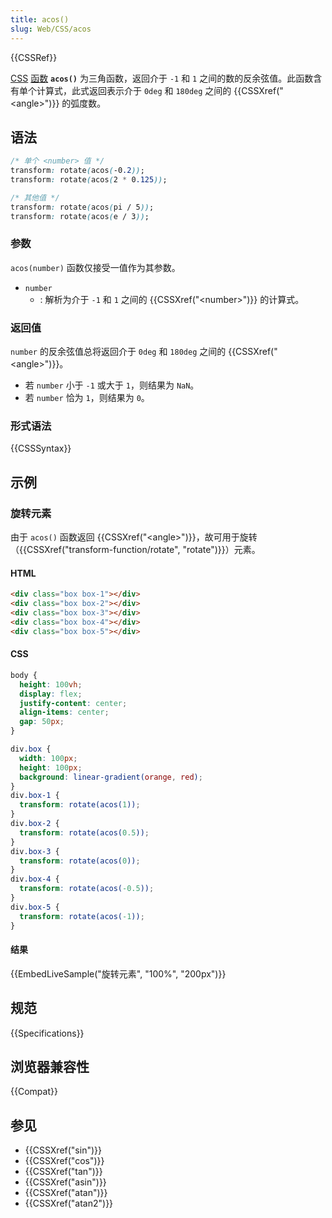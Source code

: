 ```yaml
---
title: acos()
slug: Web/CSS/acos
---
```


{{CSSRef}}

[CSS](/zh-CN/docs/Web/CSS) [函数](/zh-CN/docs/Web/CSS/CSS_Functions) **`acos()`** 为三角函数，返回介于 `-1` 和 `1` 之间的数的反余弦值。此函数含有单个计算式，此式返回表示介于 `0deg` 和 `180deg` 之间的 {{CSSXref("&lt;angle&gt;")}} 的弧度数。

## 语法

```css
/* 单个 <number> 值 */
transform: rotate(acos(-0.2));
transform: rotate(acos(2 * 0.125));

/* 其他值 */
transform: rotate(acos(pi / 5));
transform: rotate(acos(e / 3));
```

### 参数

`acos(number)` 函数仅接受一值作为其参数。

- `number`
  - : 解析为介于 `-1` 和 `1` 之间的 {{CSSXref("&lt;number&gt;")}} 的计算式。

### 返回值

`number` 的反余弦值总将返回介于 `0deg` 和 `180deg` 之间的 {{CSSXref("&lt;angle&gt;")}}。

- 若 `number` 小于 `-1` 或大于 `1`，则结果为 `NaN`。
- 若 `number` 恰为 `1`，则结果为 `0`。

### 形式语法

{{CSSSyntax}}

## 示例

### 旋转元素

由于 `acos()` 函数返回 {{CSSXref("&lt;angle&gt;")}}，故可用于旋转（{{CSSXref("transform-function/rotate", "rotate")}}）元素。

#### HTML

```html
<div class="box box-1"></div>
<div class="box box-2"></div>
<div class="box box-3"></div>
<div class="box box-4"></div>
<div class="box box-5"></div>
```

#### CSS

```css hidden
body {
  height: 100vh;
  display: flex;
  justify-content: center;
  align-items: center;
  gap: 50px;
}
```

```css
div.box {
  width: 100px;
  height: 100px;
  background: linear-gradient(orange, red);
}
div.box-1 {
  transform: rotate(acos(1));
}
div.box-2 {
  transform: rotate(acos(0.5));
}
div.box-3 {
  transform: rotate(acos(0));
}
div.box-4 {
  transform: rotate(acos(-0.5));
}
div.box-5 {
  transform: rotate(acos(-1));
}
```

#### 结果

{{EmbedLiveSample("旋转元素", "100%", "200px")}}

## 规范

{{Specifications}}

## 浏览器兼容性

{{Compat}}

## 参见

- {{CSSXref("sin")}}
- {{CSSXref("cos")}}
- {{CSSXref("tan")}}
- {{CSSXref("asin")}}
- {{CSSXref("atan")}}
- {{CSSXref("atan2")}}
